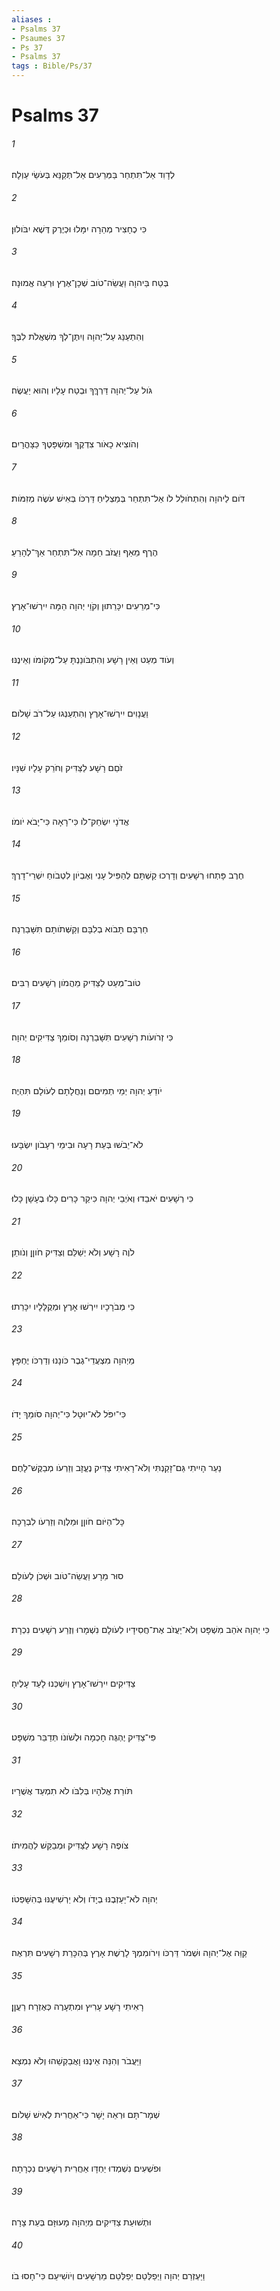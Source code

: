 ```yaml
---
aliases : 
- Psalms 37
- Psaumes 37
- Ps 37
- Psalms 37
tags : Bible/Ps/37
---
```


# Psalms 37

###### 1
לְדָוִד אַל־תִּתְחַר בַּמְּרֵעִים אַל־תְּקַנֵּא בְּעֹשֵׂי עַוְלָה׃
###### 2
כִּי כֶחָצִיר מְהֵרָה יִמָּלוּ וּכְיֶרֶק דֶּשֶׁא יִבֹּולוּן׃
###### 3
בְּטַח בַּיהוָה וַעֲשֵׂה־טֹוב שְׁכָן־אֶרֶץ וּרְעֵה אֱמוּנָה׃
###### 4
וְהִתְעַנַּג עַל־יְהוָה וְיִתֶּן־לְךָ מִשְׁאֲלֹת לִבֶּךָ׃
###### 5
גֹּול עַל־יְהוָה דַּרְךֶּךָ וּבְטַח עָלָיו וְהוּא יַעֲשֶׂה׃
###### 6
וְהֹוצִיא כָאֹור צִדְקֶךָ וּמִשְׁפָּטֶךָ כַּצָּהֳרָיִם׃
###### 7
דֹּום לַיהוָה וְהִתְחֹולֵל לֹו אַל־תִּתְחַר בְּמַצְלִיחַ דַּרְכֹּו בְּאִישׁ עֹשֶׂה מְזִמֹּות׃
###### 8
הֶרֶף מֵאַף וַעֲזֹב חֵמָה אַל־תִּתְחַר אַךְ־לְהָרֵעַ׃
###### 9
כִּי־מְרֵעִים יִכָּרֵתוּן וְקֹוֵי יְהוָה הֵמָּה יִירְשׁוּ־אָרֶץ׃
###### 10
וְעֹוד מְעַט וְאֵין רָשָׁע וְהִתְבֹּונַנְתָּ עַל־מְקֹומֹו וְאֵינֶנּוּ׃
###### 11
וַעֲנָוִים יִירְשׁוּ־אָרֶץ וְהִתְעַנְּגוּ עַל־רֹב שָׁלֹום׃
###### 12
זֹםֵם רָשָׁע לַצַּדִּיק וְחֹרֵק עָלָיו שִׁנָּיו׃
###### 13
אֲדֹנָי יִשְׂחַק־לֹו כִּי־רָאָה כִּי־יָבֹא יֹומֹו׃
###### 14
חֶרֶב פָּתְחוּ רְשָׁעִים וְדָרְכוּ קַשְׁתָּם לְהַפִּיל עָנִי וְאֶבְיֹון לִטְבֹוחַ יִשְׁרֵי־דָרֶךְ׃
###### 15
חַרְבָּם תָּבֹוא בְלִבָּם וְקַשְּׁתֹותָם תִּשָּׁבַרְנָה׃
###### 16
טֹוב־מְעַט לַצַּדִּיק מֵהֲמֹון רְשָׁעִים רַבִּים׃
###### 17
כִּי זְרֹועֹות רְשָׁעִים תִּשָּׁבַרְנָה וְסֹומֵךְ צַדִּיקִים יְהוָה׃
###### 18
יֹודֵעַ יְהוָה יְמֵי תְמִיםִם וְנַחֲלָתָם לְעֹולָם תִּהְיֶה׃
###### 19
לֹא־יֵבֹשׁוּ בְּעֵת רָעָה וּבִימֵי רְעָבֹון יִשְׂבָּעוּ׃
###### 20
כִּי רְשָׁעִים יֹאבֵדוּ וְאֹיְבֵי יְהוָה כִּיקַר כָּרִים כָּלוּ בֶעָשָׁן כָּלוּ׃
###### 21
לֹוֶה רָשָׁע וְלֹא יְשַׁלֵּם וְצַדִּיק חֹוןֵן וְנֹותֵן׃
###### 22
כִּי מְבֹרָכָיו יִירְשׁוּ אָרֶץ וּמְקֻלָּלָיו יִכָּרֵתוּ׃
###### 23
מֵיְהוָה מִצְעֲדֵי־גֶבֶר כֹּונָנוּ וְדַרְכֹּו יֶחְפָּץ׃
###### 24
כִּי־יִפֹּל לֹא־יוּטָל כִּי־יְהוָה סֹומֵךְ יָדֹו׃
###### 25
נַעַר הָיִיתִי גַּם־זָקַנְתִּי וְלֹא־רָאִיתִי צַדִּיק נֶעֱזָב וְזַרְעֹו מְבַקֶּשׁ־לָחֶם׃
###### 26
כָּל־הַיֹּום חֹוןֵן וּמַלְוֶה וְזַרְעֹו לִבְרָכָה׃
###### 27
סוּר מֵרָע וַעֲשֵׂה־טֹוב וּשְׁכֹן לְעֹולָם׃
###### 28
כִּי יְהוָה אֹהֵב מִשְׁפָּט וְלֹא־יַעֲזֹב אֶת־חֲסִידָיו לְעֹולָם נִשְׁמָרוּ וְזֶרַע רְשָׁעִים נִכְרָת׃
###### 29
צַדִּיקִים יִירְשׁוּ־אָרֶץ וְיִשְׁכְּנוּ לָעַד עָלֶיהָ׃
###### 30
פִּי־צַדִּיק יֶהְגֶּה חָכְמָה וּלְשֹׁונֹו תְּדַבֵּר מִשְׁפָּט׃
###### 31
תֹּורַת אֱלֹהָיו בְּלִבֹּו לֹא תִמְעַד אֲשֻׁרָיו׃
###### 32
צֹופֶה רָשָׁע לַצַּדִּיק וּמְבַקֵּשׁ לַהֲמִיתֹו׃
###### 33
יְהוָה לֹא־יַעַזְבֶנּוּ בְיָדֹו וְלֹא יַרְשִׁיעֶנּוּ בְּהִשָּׁפְטֹו׃
###### 34
קַוֵּה אֶל־יְהוָה וּשְׁמֹר דַּרְכֹּו וִירֹומִמְךָ לָרֶשֶׁת אָרֶץ בְּהִכָּרֵת רְשָׁעִים תִּרְאֶה׃
###### 35
רָאִיתִי רָשָׁע עָרִיץ וּמִתְעָרֶה כְּאֶזְרָח רַעֲןָן׃
###### 36
וַיַּעֲבֹר וְהִנֵּה אֵינֶנּוּ וָאֲבַקְשֵׁהוּ וְלֹא נִמְצָא׃
###### 37
שְׁמָר־תָּם וּרְאֵה יָשָׁר כִּי־אַחֲרִית לְאִישׁ שָׁלֹום׃
###### 38
וּפֹשְׁעִים נִשְׁמְדוּ יַחְדָּו אַחֲרִית רְשָׁעִים נִכְרָתָה׃
###### 39
וּתְשׁוּעַת צַדִּיקִים מֵיְהוָה מָעוּזָּם בְּעֵת צָרָה׃
###### 40
וַיַּעְזְרֵם יְהוָה וַיְפַלְּטֵם יְפַלְּטֵם מֵרְשָׁעִים וְיֹושִׁיעֵם כִּי־חָסוּ בֹו׃
